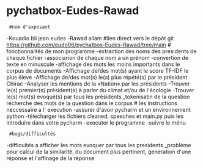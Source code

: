 # pychatbox-Eudes-Rawad
     #nom d'exposant
  -Kouadio bli jean eudes 
  -Rawad allam
     #lien direct vers le dépôt git 
https://github.com/eudo06/pychatbox-Eudes-Rawad/tree/main
     # fonctionnalités de mon programme
-extraction des noms des presidents de chaque fichier 
-associarion de chaque nom a un prénom
-convertion de texte en minuscule
-affichage des mots les moins importants dans le corpus de documents 
-Affichage de/des mot(s) ayant le score TF-IDF le plus élevé
-Affichage de/des mot(s) le(s) plus répété(s) par le président Chirac
-Analyser les mentions de la «Nation» par les présidents 
-Trouver le(s) premier(s) président(s) à parler du climat et/ou de l'écologie
-Trouver le(s) mot(s) évoqué(s) par tous les présidents
_tokenisatin de la question 
recherche des mots de la question dans le corpus 
      # les instructions neccessaire a l' execution 
-assurer d'avoir pycharm et un environnement python 
-télecharger les fichiers cleaned, speeches et main.py puis les introduire dans votre pycharm 
-executer le programme 
-suivre le ménu

     #bugs/difficultés
-difficultés a afficher les mots evoquer par tous les presidents 
_problème pour calcul de la similarité, du document plus pertinent, generation d'une réponse et l'affinage de la réponse
